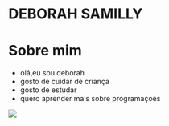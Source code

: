 # DEBORAH SAMILLY

# Sobre mim
- olá,eu sou deborah
- gosto de cuidar de criança 
- gosto de estudar
- quero aprender mais sobre programaçoẽs

![](https://gifs.eco.br/wp-content/uploads/2022/02/animados-gifs-do-bob-esponja-32.gif)
